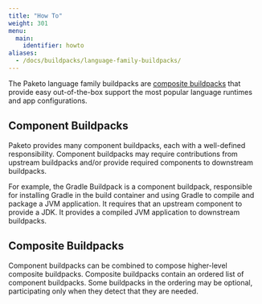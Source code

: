 ```yaml
---
title: "How To"
weight: 301
menu:
  main:
    identifier: howto
aliases:
  - /docs/buildpacks/language-family-buildpacks/
---
```


The Paketo language family buildpacks are [composite buildpacks](#composite-buildpacks) that provide easy out-of-the-box support the most popular language runtimes and app configurations.

## Component Buildpacks
Paketo provides many component buildpacks, each with a well-defined responsibility. Component buildpacks may require contributions from upstream buildpacks and/or provide required components to downstream buildpacks.

For example, the Gradle Buildpack is a component buildpack, responsible for installing Gradle in the build container and using Gradle to compile and package a JVM application. It requires that an upstream component to provide a JDK. It provides a compiled JVM application to downstream buildpacks.

## Composite Buildpacks
Component buildpacks can be combined to compose higher-level composite buildpacks. Composite buildpacks contain an ordered list of component buildpacks. Some buildpacks in the ordering may be optional, participating only when they detect that they are needed.